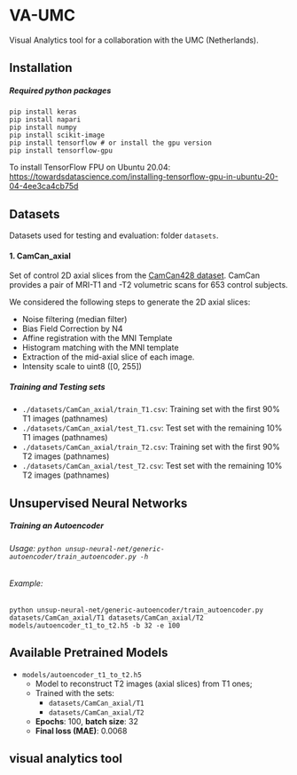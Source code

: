 # VA-UMC
Visual Analytics tool for a collaboration with the UMC (Netherlands).

## Installation

##### Required python packages
```
pip install keras
pip install napari
pip install numpy
pip install scikit-image
pip install tensorflow # or install the gpu version
pip install tensorflow-gpu
```

To install TensorFlow FPU on Ubuntu 20.04: https://towardsdatascience.com/installing-tensorflow-gpu-in-ubuntu-20-04-4ee3ca4cb75d


## Datasets
Datasets used for testing and evaluation: folder `datasets`.

#### 1. CamCan_axial
Set of control 2D axial slices from the [CamCan428 dataset](https://camcan-archive.mrc-cbu.cam.ac.uk/dataaccess/). CamCan provides a pair of MRI-T1 and -T2 volumetric scans for 653 control subjects.

We considered the following steps to generate the 2D axial slices:
- Noise filtering (median filter)
- Bias Field Correction by N4
- Affine registration with the MNI Template
- Histogram matching with the MNI template
- Extraction of the mid-axial slice of each image.
- Intensity scale to uint8 ([0, 255])

##### Training and Testing sets
- `./datasets/CamCan_axial/train_T1.csv`: Training set with the first 90% T1 images (pathnames)
- `./datasets/CamCan_axial/test_T1.csv`: Test set with the remaining 10% T1 images (pathnames)
- `./datasets/CamCan_axial/train_T2.csv`: Training set with the first 90% T2 images (pathnames)
- `./datasets/CamCan_axial/test_T2.csv`: Test set with the remaining 10% T2 images (pathnames)

## Unsupervised Neural Networks
##### Training an Autoencoder
###### Usage: `python unsup-neural-net/generic-autoencoder/train_autoencoder.py -h`
###### Example:
`python unsup-neural-net/generic-autoencoder/train_autoencoder.py datasets/CamCan_axial/T1 datasets/CamCan_axial/T2 models/autoencoder_t1_to_t2.h5 -b 32 -e 100`

## Available Pretrained Models
- `models/autoencoder_t1_to_t2.h5`
    - Model to reconstruct T2 images (axial slices) from T1 ones;
    - Trained with the sets:
        - `datasets/CamCan_axial/T1`
        - `datasets/CamCan_axial/T2`
    - **Epochs**: 100, **batch size**: 32
    - **Final loss (MAE)**: 0.0068


## visual analytics tool


